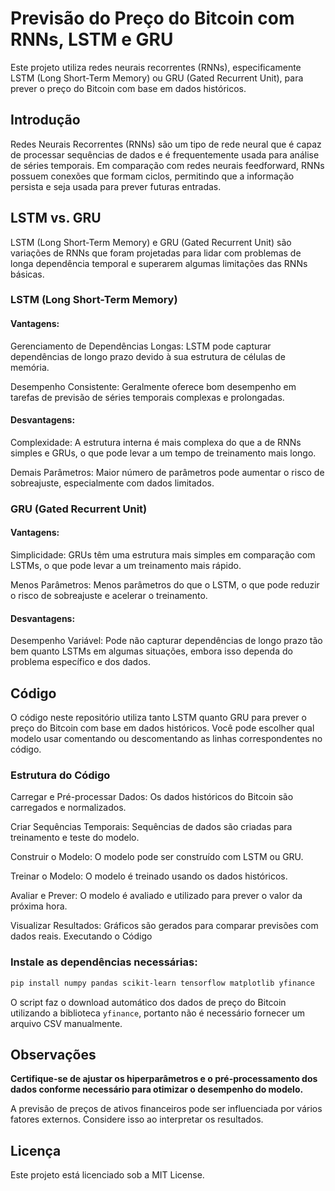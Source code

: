 # Previsão do Preço do Bitcoin com RNNs, LSTM e GRU

Este projeto utiliza redes neurais recorrentes (RNNs), especificamente LSTM (Long Short-Term Memory) ou GRU (Gated Recurrent Unit), para prever o preço do Bitcoin com base em dados históricos.

## Introdução
Redes Neurais Recorrentes (RNNs) são um tipo de rede neural que é capaz de processar sequências de dados e é frequentemente usada para análise de séries temporais. Em comparação com redes neurais feedforward, RNNs possuem conexões que formam ciclos, permitindo que a informação persista e seja usada para prever futuras entradas.

## LSTM vs. GRU

LSTM (Long Short-Term Memory) e GRU (Gated Recurrent Unit) são variações de RNNs que foram projetadas para lidar com problemas de longa dependência temporal e superarem algumas limitações das RNNs básicas.

### LSTM (Long Short-Term Memory)

#### Vantagens:

Gerenciamento de Dependências Longas: LSTM pode capturar dependências de longo prazo devido à sua estrutura de células de memória.

Desempenho Consistente: Geralmente oferece bom desempenho em tarefas de previsão de séries temporais complexas e prolongadas.

#### Desvantagens:

Complexidade: A estrutura interna é mais complexa do que a de RNNs simples e GRUs, o que pode levar a um tempo de treinamento mais longo.

Demais Parâmetros: Maior número de parâmetros pode aumentar o risco de sobreajuste, especialmente com dados limitados.

### GRU (Gated Recurrent Unit)

#### Vantagens:

Simplicidade: GRUs têm uma estrutura mais simples em comparação com LSTMs, o que pode levar a um treinamento mais rápido.

Menos Parâmetros: Menos parâmetros do que o LSTM, o que pode reduzir o risco de sobreajuste e acelerar o treinamento.

#### Desvantagens:

Desempenho Variável: Pode não capturar dependências de longo prazo tão bem quanto LSTMs em algumas situações, embora isso dependa do problema específico e dos dados.

## Código

O código neste repositório utiliza tanto LSTM quanto GRU para prever o preço do Bitcoin com base em dados históricos. Você pode escolher qual modelo usar comentando ou descomentando as linhas correspondentes no código.

### Estrutura do Código

Carregar e Pré-processar Dados: Os dados históricos do Bitcoin são carregados e normalizados.

Criar Sequências Temporais: Sequências de dados são criadas para treinamento e teste do modelo.

Construir o Modelo: O modelo pode ser construído com LSTM ou GRU.

Treinar o Modelo: O modelo é treinado usando os dados históricos.

Avaliar e Prever: O modelo é avaliado e utilizado para prever o valor da próxima hora.

Visualizar Resultados: Gráficos são gerados para comparar previsões com dados reais.
Executando o Código

### Instale as dependências necessárias:

```bash
pip install numpy pandas scikit-learn tensorflow matplotlib yfinance
```

O script faz o download automático dos dados de preço do Bitcoin utilizando a biblioteca `yfinance`,
portanto não é necessário fornecer um arquivo CSV manualmente.


## Observações

**Certifique-se de ajustar os hiperparâmetros e o pré-processamento dos dados conforme necessário para otimizar o desempenho do modelo.**

A previsão de preços de ativos financeiros pode ser influenciada por vários fatores externos. Considere isso ao interpretar os resultados.

## Licença
Este projeto está licenciado sob a MIT License.